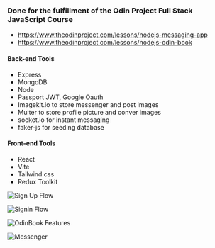 ### Done for the fulfillment of the Odin Project Full Stack JavaScript Course

- https://www.theodinproject.com/lessons/nodejs-messaging-app
- https://www.theodinproject.com/lessons/nodejs-odin-book

#### Back-end Tools

- Express
- MongoDB
- Node
- Passport JWT, Google Oauth
- Imagekit.io to store messenger and post images
- Multer to store profile picture and conver images
- socket.io for instant messaging
- faker-js for seeding database

#### Front-end Tools

- React
- Vite
- Tailwind css
- Redux Toolkit

![Sign Up Flow](https://ik.imagekit.io/odinbook/odinbook/signup.jpg?updatedAt=1708195419227 "Sign Up Flow")

![Signin Flow](https://ik.imagekit.io/odinbook/odinbook/signin.jpg?updatedAt=1708195419039 "Signin Flow")

![OdinBook Features](https://ik.imagekit.io/odinbook/odinbook/odinbook.jpg?updatedAt=1708195419091 "OdinBook Features")

![Messenger](https://ik.imagekit.io/odinbook/odinbook/messenger.jpg?updatedAt=1708195419075 "Messenger")
